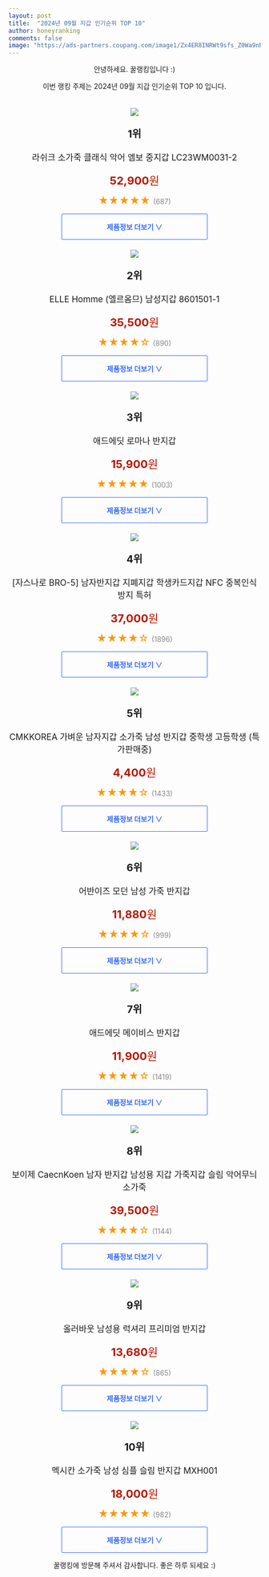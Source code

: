 ```yaml
---
layout: post
title:  "2024년 09월 지갑 인기순위 TOP 10"
author: honeyranking
comments: false
image: "https://ads-partners.coupang.com/image1/Zx4ER8INRWt9sfs_Z0Wa9nRjDmvdNHx5GcKx0w4Pdq2cw4u4ddAEurejRtztQ6u3cA76i1yBtyNic1yzuzJGd2StPhr2vh5Be8zZOtu3JhuN4zOutd_GZtYmwxLHlTzOgPT-Fi9UMKwEBdxa7gOAgiN-imR-NUqFNdH0qvJFIs4dVCXcytbZI0fHORjMED4V3qUcfG8uF9Dt2ZsS88m6xjqnTzZEdt9TkQErZL5JhI8fzEOFH9ztHKJEldxbv8Rm0msHeE5rMCwD2iVuZVw5hcOnqTOGefQ="
---
```

<p style="text-align: center;">안녕하세요. 꿀랭킹입니다 :)</p>
<p style="text-align: center;">이번 랭킹 주제는 2024년 09월 지갑 인기순위 TOP 10 입니다.</p><center><img src="https://ads-partners.coupang.com/image1/Zx4ER8INRWt9sfs_Z0Wa9nRjDmvdNHx5GcKx0w4Pdq2cw4u4ddAEurejRtztQ6u3cA76i1yBtyNic1yzuzJGd2StPhr2vh5Be8zZOtu3JhuN4zOutd_GZtYmwxLHlTzOgPT-Fi9UMKwEBdxa7gOAgiN-imR-NUqFNdH0qvJFIs4dVCXcytbZI0fHORjMED4V3qUcfG8uF9Dt2ZsS88m6xjqnTzZEdt9TkQErZL5JhI8fzEOFH9ztHKJEldxbv8Rm0msHeE5rMCwD2iVuZVw5hcOnqTOGefQ=" style="margin-top:20px" /></center><p style="text-align: center; font-size: 20px"><b>1위</b></p><p style="text-align: center; font-size: 17px">라쉬크 소가죽 클래식 악어 엠보 중지갑 LC23WM0031-2</p><p style="text-align: center;"><span style="color: #b61800; font-size: 22px;"><b>52,900</b>원</span></p><p style="text-align: center;"><span style="color: #ff9600; font-size: 20px;">★★★★★ </span><span style="color: #878787;">(687)</span></p><center><a href="https://link.coupang.com/re/AFFSDP?lptag=AF3899140&subid=honeyrank&pageKey=7322157165&itemId=18782224299&vendorItemId=85913580414&traceid=V0-153-71c117ae6da577ac&clickBeacon=109bc1b0-7120-11ef-a9b7-aaeb5c5612b8%7E3&requestid=20240913010000304096133377&token=31850C%7CMIXED"><div style="font-size: 14px; display: inline-block; padding: 15px 90px; color: #346aff; border-radius: 2px; border: 1px solid #346aff; cursor: pointer;"><b>제품정보 더보기 &or;</b></div></a></center><center><img src="https://ads-partners.coupang.com/image1/VQTb5hXJI5FeV969VdI1KiH0xjfwqGWiS0eWGXU45gVzWxkLRph13PwqSKTqh2H4zUY5sWaGxWz0W7mrCXYzUNkf9QecRXgPwtWy68nZNGAYm4v6b72BVjppg1e-2nGTLtqeTSUnOzZbXWwj4za7tQRu0Ucr26uIM5EHfYokr-qbr9UlvrQx-QeqfSxQKBn-_mtOKQ3BFqR4oTr3zYk_rcgxVB5SRKc7WBntA4dvP8qWyuxkCjLm5jsYwe6Se61fxjj9hQCQE1LQRCLvi8VhDqQy0bWfkuYbts1i92P4pBM2Ug6btfy-8BO-ag==" style="margin-top:20px" /></center><p style="text-align: center; font-size: 20px"><b>2위</b></p><p style="text-align: center; font-size: 17px">ELLE Homme (엘르옴므) 남성지갑 8601501-1</p><p style="text-align: center;"><span style="color: #b61800; font-size: 22px;"><b>35,500</b>원</span></p><p style="text-align: center;"><span style="color: #ff9600; font-size: 20px;">★★★★☆ </span><span style="color: #878787;">(890)</span></p><center><a href="https://link.coupang.com/re/AFFSDP?lptag=AF3899140&subid=honeyrank&pageKey=7109306517&itemId=17768228399&vendorItemId=85812809181&traceid=V0-153-c6dfe2a0d58b7a38&requestid=20240913010000304096133377&token=31850C%7CMIXED"><div style="font-size: 14px; display: inline-block; padding: 15px 90px; color: #346aff; border-radius: 2px; border: 1px solid #346aff; cursor: pointer;"><b>제품정보 더보기 &or;</b></div></a></center><center><img src="https://ads-partners.coupang.com/image1/ERX0f07CbMUwFQDUEZhV5nu4srtEUzAiPJ_6R9iFYFgqlQo9VuiPmnfi-OIUl2s4Onj3hvc8OnxV3mZuElo2rWq6JZLhI3fvEezcKjNQKgNglQgA04c_KEzS7jd_DqIGgEqNHrNodnrkZXA4JrfBvMagEjjJ2jgKhbJ030Gm-p9qZVGS-rl_pR6m_3ofPUX7IXxshYuxbmOPd8WEgjsYq5Q9daYnf6tluZ7RaqobFWNyPeUz8SiwHfo_t0hYDN7vD1SgQ6HDKujHCQ-vnTpTlFh4tOmi0xeyww==" style="margin-top:20px" /></center><p style="text-align: center; font-size: 20px"><b>3위</b></p><p style="text-align: center; font-size: 17px">애드에딧 로마나 반지갑</p><p style="text-align: center;"><span style="color: #b61800; font-size: 22px;"><b>15,900</b>원</span></p><p style="text-align: center;"><span style="color: #ff9600; font-size: 20px;">★★★★★ </span><span style="color: #878787;">(1003)</span></p><center><a href="https://link.coupang.com/re/AFFSDP?lptag=AF3899140&subid=honeyrank&pageKey=1063892847&itemId=2009798207&vendorItemId=70009657450&traceid=V0-153-d00f6db5fa6b549d&requestid=20240913010000304096133377&token=31850C%7CMIXED"><div style="font-size: 14px; display: inline-block; padding: 15px 90px; color: #346aff; border-radius: 2px; border: 1px solid #346aff; cursor: pointer;"><b>제품정보 더보기 &or;</b></div></a></center><center><img src="https://ads-partners.coupang.com/image1/INzzaIucpZG1oArLIJChastT1knh62dKNjiqvfEFTUfKXTkHgSv81W0cdx1MrjT7j1RXNB_o7eFbARkm7uhtTCpFY242qnc5FnrCVliF4i8MDLlwz8Y3UTevp-5dwawgZmR0gjIOi1BSM7mWMhaeZRkn4wb4YY_R24-qZpfyhK-89BqeDhsdFeqWyWv8WrAl4zkuqqNGGP2zx4qVwVJgFStw3VBagg-DyKckuef8-E5aNPvyxCUegrLHQi2SlCGEHMKZVU7mfpSl-Qz3biDEUilNen_CJXfVo4sqswOdKmyuiS9TCObq6HZ7jsuAS_I=" style="margin-top:20px" /></center><p style="text-align: center; font-size: 20px"><b>4위</b></p><p style="text-align: center; font-size: 17px">[자스나로 BRO-5] 남자반지갑 지폐지갑 학생카드지갑 NFC 중복인식방지 특허</p><p style="text-align: center;"><span style="color: #b61800; font-size: 22px;"><b>37,000</b>원</span></p><p style="text-align: center;"><span style="color: #ff9600; font-size: 20px;">★★★★☆ </span><span style="color: #878787;">(1896)</span></p><center><a href="https://link.coupang.com/re/AFFSDP?lptag=AF3899140&subid=honeyrank&pageKey=6771213829&itemId=15899360141&vendorItemId=87185862147&traceid=V0-153-3c4761c3cd496069&clickBeacon=109bc1b0-7120-11ef-87a4-2826378f8a49%7E3&requestid=20240913010000304096133377&token=31850C%7CMIXED"><div style="font-size: 14px; display: inline-block; padding: 15px 90px; color: #346aff; border-radius: 2px; border: 1px solid #346aff; cursor: pointer;"><b>제품정보 더보기 &or;</b></div></a></center><center><img src="https://ads-partners.coupang.com/image1/oQavqGw98rAGXNgjodz6nojk_bp1MTot3F26td_0Mhafxyl7SCcmbF3856dDug7ZbINsFvTOS6OvD1YZMHC3JpiX3lFAFpc8B4dNfPSJBDJ5W8sS5TDPNghoeLdhE0wlMPv9IN58ztYO7CyQj03lxm7GP1vei7I_wSA-tAuihdDZ1TtX_krt5Ib_MWQ-qSR5GZDFHB1CzHqK8T-VamfwcFv8BXdqzycF1CHgJoBL_09oNgCUJGj3RE-mBRlbpsSnk1eEUbdV1DYfnq3kFT64VrLl7YgSnkj18QuX6U81RFquO1ITey8nz1M=" style="margin-top:20px" /></center><p style="text-align: center; font-size: 20px"><b>5위</b></p><p style="text-align: center; font-size: 17px">CMKKOREA 가벼운 남자지갑 소가죽 남성 반지갑 중학생 고등학생 (특가판매중)</p><p style="text-align: center;"><span style="color: #b61800; font-size: 22px;"><b>4,400</b>원</span></p><p style="text-align: center;"><span style="color: #ff9600; font-size: 20px;">★★★★☆ </span><span style="color: #878787;">(1433)</span></p><center><a href="https://link.coupang.com/re/AFFSDP?lptag=AF3899140&subid=honeyrank&pageKey=5404799097&itemId=8103185312&vendorItemId=75391490368&traceid=V0-153-610b33c0902d0368&requestid=20240913010000304096133377&token=31850C%7CMIXED"><div style="font-size: 14px; display: inline-block; padding: 15px 90px; color: #346aff; border-radius: 2px; border: 1px solid #346aff; cursor: pointer;"><b>제품정보 더보기 &or;</b></div></a></center><center><img src="https://ads-partners.coupang.com/image1/hPU8wdb4Nz_GMWOfhIlp3UP55ykqz5ZvSnmLDfEZg7KeC1AYdYBdm8Rz2nCd94helsg86OYYQIuMLJufrar38XofNxxumXOZHR75eWmSpP1bcp8fxfs5DCoVdvZfFQl99-_N_jx-LCEgEraYqoNo7zYr50qQlLbhJIHSJiflCuYQHvhBEklvYAARsuVxdm6Usk3RSigNqLIhcv869BK2NVz-x-f5yYWpm809E4q754L7JV2gb0chkYQFeyuG6AkYGdqnXg0TFxBdr7TsEiL2qah2yTjHZgW91p7yiaRIlxQv3cvIWBB7u7aLZdy45uw=" style="margin-top:20px" /></center><p style="text-align: center; font-size: 20px"><b>6위</b></p><p style="text-align: center; font-size: 17px">어반이즈 모던 남성 가죽 반지갑</p><p style="text-align: center;"><span style="color: #b61800; font-size: 22px;"><b>11,880</b>원</span></p><p style="text-align: center;"><span style="color: #ff9600; font-size: 20px;">★★★★☆ </span><span style="color: #878787;">(999)</span></p><center><a href="https://link.coupang.com/re/AFFSDP?lptag=AF3899140&subid=honeyrank&pageKey=7976095135&itemId=22109122772&vendorItemId=89156049254&traceid=V0-153-94be92486efb1590&clickBeacon=109bc1b0-7120-11ef-8595-178c0c29adcb%7E3&requestid=20240913010000304096133377&token=31850C%7CMIXED"><div style="font-size: 14px; display: inline-block; padding: 15px 90px; color: #346aff; border-radius: 2px; border: 1px solid #346aff; cursor: pointer;"><b>제품정보 더보기 &or;</b></div></a></center><center><img src="https://ads-partners.coupang.com/image1/4NtoplbDYzlB4b_v4Am8jxJzvoDVbqLthWxuQYg2n4kHnWf3TegL-zVRqErgdrmvYQ_Izm-_sX4MjfneSMDjdlyW9bqNWNOH3hSPWRGVrQXj97AMjuyJ-Yz0eCi8kk9i3yKT5KP8bG5LDCagGILkU4twVBL3vUhiaXyOMpkW_PdE--h7MpWu0qI_AfU9C0PTUCFRZBaSZ_TJItxeZBZ809LAhM8cSCVwkHed2ZHPP6EGhQ6A6t9-ttm5irBIqnyl2n2Pvb6N26NQa9Oksa1XN33maoYYDg_vVA==" style="margin-top:20px" /></center><p style="text-align: center; font-size: 20px"><b>7위</b></p><p style="text-align: center; font-size: 17px">애드에딧 메이비스 반지갑</p><p style="text-align: center;"><span style="color: #b61800; font-size: 22px;"><b>11,900</b>원</span></p><p style="text-align: center;"><span style="color: #ff9600; font-size: 20px;">★★★★☆ </span><span style="color: #878787;">(1419)</span></p><center><a href="https://link.coupang.com/re/AFFSDP?lptag=AF3899140&subid=honeyrank&pageKey=269873677&itemId=847444399&vendorItemId=5390041034&traceid=V0-153-4024164dc47c7917&requestid=20240913010000304096133377&token=31850C%7CMIXED"><div style="font-size: 14px; display: inline-block; padding: 15px 90px; color: #346aff; border-radius: 2px; border: 1px solid #346aff; cursor: pointer;"><b>제품정보 더보기 &or;</b></div></a></center><center><img src="https://ads-partners.coupang.com/image1/L0mI7W_nZGmEaZcxL0uRVm4qHVDgxZUqAwnEB1QwQdnVI4faoxKSLAj7JMIPJKNiCkKhXuwYYExSHucUpy7A0adPSIzW5JltPB5CkYfSBlOO8BzDuLRymv3iO6_2pem8J75f5gFZI-Zv0amQsyHGxztKn5D8YfroiETBlMxbdRm3GALyiSiQJU0QYx6MxUxsya4B94eU1-AuCL8GkRiuJS59zqX3jbvJequl9Iex741UjpRrK-MxeBJZLeap59kqiMedoKhK67WWpPveCVdh4ZZ3y3f2Ans56Uyt8TRmdPxSGXw0b_rSrKr52Vfeqd5I" style="margin-top:20px" /></center><p style="text-align: center; font-size: 20px"><b>8위</b></p><p style="text-align: center; font-size: 17px">보이제 CaecnKoen 남자 반지갑 남성용 지갑 가죽지갑 슬림 악어무늬 소가죽</p><p style="text-align: center;"><span style="color: #b61800; font-size: 22px;"><b>39,500</b>원</span></p><p style="text-align: center;"><span style="color: #ff9600; font-size: 20px;">★★★★☆ </span><span style="color: #878787;">(1144)</span></p><center><a href="https://link.coupang.com/re/AFFSDP?lptag=AF3899140&subid=honeyrank&pageKey=1131085559&itemId=2098993628&vendorItemId=88607477789&traceid=V0-153-0c74cde268bdbcdf&clickBeacon=109bc1b0-7120-11ef-998c-4034db624ca2%7E3&requestid=20240913010000304096133377&token=31850C%7CMIXED"><div style="font-size: 14px; display: inline-block; padding: 15px 90px; color: #346aff; border-radius: 2px; border: 1px solid #346aff; cursor: pointer;"><b>제품정보 더보기 &or;</b></div></a></center><center><img src="https://ads-partners.coupang.com/image1/SBDV-tLRoljwLqY5SPZPLsP1xaJkieS9j7e3NBxbPYqlbzx6HENg2KO0EbUim2uT4M0FEjbQc3Khl-SGO12AGvCdwYabdwmAadSwHvFcZ_Bac9xzFI9E51fhFoXfcaSjztGbbPvIX51pnnXpAg5u2rcSQjvB84lLnXdu_Bnr2OlvA2A0pnS3K2gHJtj529CyH7_goRijhqXqYmrlWS2Rtuzj9jnF_HzcXc-da4b_xfvijeqLAWJVokh7Ifqd02BIPN-YDcQZ0Kj858RHxC063Wc=" style="margin-top:20px" /></center><p style="text-align: center; font-size: 20px"><b>9위</b></p><p style="text-align: center; font-size: 17px">올러바웃 남성용 럭셔리 프리미엄 반지갑</p><p style="text-align: center;"><span style="color: #b61800; font-size: 22px;"><b>13,680</b>원</span></p><p style="text-align: center;"><span style="color: #ff9600; font-size: 20px;">★★★★☆ </span><span style="color: #878787;">(865)</span></p><center><a href="https://link.coupang.com/re/AFFSDP?lptag=AF3899140&subid=honeyrank&pageKey=7530014471&itemId=19768732883&vendorItemId=86871868764&traceid=V0-153-863235c2dd5a877e&requestid=20240913010000304096133377&token=31850C%7CMIXED"><div style="font-size: 14px; display: inline-block; padding: 15px 90px; color: #346aff; border-radius: 2px; border: 1px solid #346aff; cursor: pointer;"><b>제품정보 더보기 &or;</b></div></a></center><center><img src="https://ads-partners.coupang.com/image1/kYPo9PjRO3dLLElGkQ3I3ByDwhU5R2YIbP4p_ayCqzE8nd-HtRAg11ORHRctLLi_yzH_IcLYsWqwon-6NyCe7WnsSLUGu440ft5Rq_KOcpAwoCKkrES5kyv7F3WE44BVp9tddBGQh1H-GdxcU6LSGnuaIeVT4LQJzkVeWjdN6ThyjyJImAIvefASSIVapOFAe-EXa5x4lpmFBhcpt-4qWRPIIJrbbeYRjvBIfggzwuPRK1h3FaYOE_iqQWYoujn7kbpLs5LW0o4bUAZkNnaKyvXLS-NToM_aL5b7pq_42Th1lBvJjnq6CDBgM5SFVg==" style="margin-top:20px" /></center><p style="text-align: center; font-size: 20px"><b>10위</b></p><p style="text-align: center; font-size: 17px">멕시칸 소가죽 남성 심플 슬림 반지갑 MXH001</p><p style="text-align: center;"><span style="color: #b61800; font-size: 22px;"><b>18,000</b>원</span></p><p style="text-align: center;"><span style="color: #ff9600; font-size: 20px;">★★★★★ </span><span style="color: #878787;">(982)</span></p><center><a href="https://link.coupang.com/re/AFFSDP?lptag=AF3899140&subid=honeyrank&pageKey=7257162959&itemId=18475481789&vendorItemId=89533165682&traceid=V0-153-c11b27de7a043d94&clickBeacon=109bc1b0-7120-11ef-ae42-d80cd886d5de%7E3&requestid=20240913010000304096133377&token=31850C%7CMIXED"><div style="font-size: 14px; display: inline-block; padding: 15px 90px; color: #346aff; border-radius: 2px; border: 1px solid #346aff; cursor: pointer;"><b>제품정보 더보기 &or;</b></div></a></center><p style="text-align: center;">꿀랭킹에 방문해 주셔서 감사합니다. 좋은 하루 되세요 :)</p>